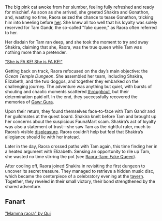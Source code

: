 The big pink cat awoke from her slumber, feeling fully refreshed and ready for mischief. As soon as she arrived, she greeted Shakira and Gonathon, and, wasting no time, Raora seized the chance to tease Gonathon, tricking him into kneeling before [her](https://www.youtube.com/live/qDhyA4-79ko?feature=shared&t=524). She knew all too well that his loyalty was solely reserved for Tam Gandr, the so-called "fake queen," as Raora often referred to her.

Her disdain for Tam ran deep, and she took the moment to try and sway Shakira, claiming that she, Raora, was the true queen while Tam was nothing more than a pretender.

["She is FA KE! She is FA KE!"](#embed:https://www.youtube.com/live/qDhyA4-79ko?t=696)

Getting back on track, Raora refocused on the day’s main objective: the _Ocean Temple Dungeon_. She assembled her team, including Shakira, Elizabeth, and the two doggos, and together they embarked on the challenging journey. The adventure was anything but quiet, with bursts of shouting and chaotic moments scattered [throughout](https://www.youtube.com/live/qDhyA4-79ko?feature=shared&t=3654), but their determination paid off. In the end, they successfully recovered the memories of [Gawr Gura](https://www.youtube.com/live/qDhyA4-79ko?feature=shared&t=4663).

Upon their return, they found themselves face-to-face with Tam Gandr and her guildmates at the quest board. Shakira knelt before Tam and brought up her concerns about the suspicious FaunaMart scam. Shakira’s act of loyalty was also a statement of trust—she saw Tam as the rightful ruler, much to Raora’s visible [displeasure](https://www.youtube.com/live/qDhyA4-79ko?feature=shared&t=6292). Raora couldn’t help but feel that Shakira’s allegiance should lie with her instead.

Later in the day, Raora crossed paths with Tam again, this time finding her in a heated argument with Elizabeth. Sensing an opportunity to rile up Tam, she wasted no time stirring the pot (see [Raora-Tam: Fake Queen](#edge:raora-kronii)).

After cooling off, Raora joined Shakira in revisiting the first dungeon to uncover its secret treasure. They managed to retrieve a hidden music disc, which became the centerpiece of a celebratory evening at the [tavern](https://www.youtube.com/live/qDhyA4-79ko?feature=shared&t=9968). Together, they reveled in their small victory, their bond strengthened by the shared adventure.

## Fanart

["Mamma raora" by Qui](https://x.com/yuq_ui/status/1831786877688651973)

